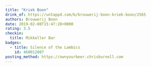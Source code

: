 ```yaml
---
title: "Kriek Boon"
drink_of: https://untappd.com/b/brouwerij-boon-kriek-boon/2565
authors: Brouwerij Boon
date: 2019-02-08T15:47:28+0000
rating: 3.5
checkin:
  title: Mikkeller Bar
badges:
  - title: Silence of the Lambics
    id: 460012807
posting_method: https://ownyourbeer.chrisburnell.com
---
```

